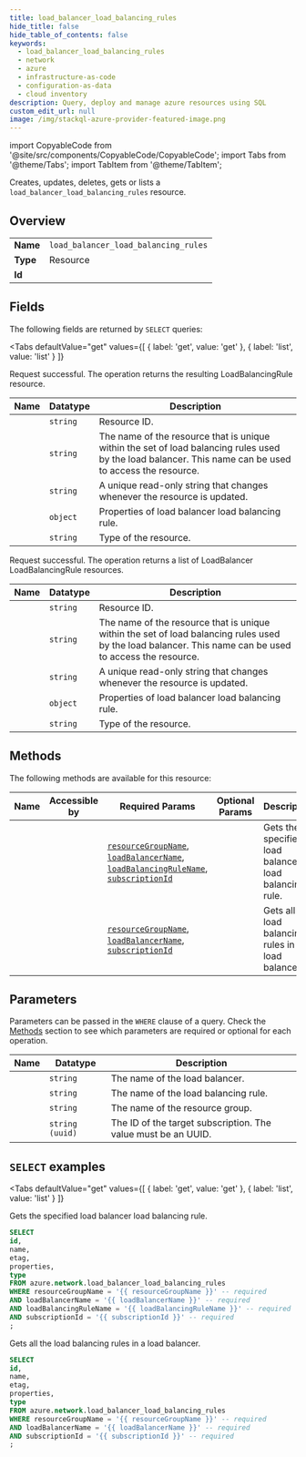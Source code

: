 ```yaml
--- 
title: load_balancer_load_balancing_rules
hide_title: false
hide_table_of_contents: false
keywords:
  - load_balancer_load_balancing_rules
  - network
  - azure
  - infrastructure-as-code
  - configuration-as-data
  - cloud inventory
description: Query, deploy and manage azure resources using SQL
custom_edit_url: null
image: /img/stackql-azure-provider-featured-image.png
---
```


import CopyableCode from '@site/src/components/CopyableCode/CopyableCode';
import Tabs from '@theme/Tabs';
import TabItem from '@theme/TabItem';

Creates, updates, deletes, gets or lists a <code>load_balancer_load_balancing_rules</code> resource.

## Overview
<table><tbody>
<tr><td><b>Name</b></td><td><code>load_balancer_load_balancing_rules</code></td></tr>
<tr><td><b>Type</b></td><td>Resource</td></tr>
<tr><td><b>Id</b></td><td><CopyableCode code="azure.network.load_balancer_load_balancing_rules" /></td></tr>
</tbody></table>

## Fields

The following fields are returned by `SELECT` queries:

<Tabs
    defaultValue="get"
    values={[
        { label: 'get', value: 'get' },
        { label: 'list', value: 'list' }
    ]}
>
<TabItem value="get">

Request successful. The operation returns the resulting LoadBalancingRule resource.

<table>
<thead>
    <tr>
    <th>Name</th>
    <th>Datatype</th>
    <th>Description</th>
    </tr>
</thead>
<tbody>
<tr>
    <td><CopyableCode code="id" /></td>
    <td><code>string</code></td>
    <td>Resource ID.</td>
</tr>
<tr>
    <td><CopyableCode code="name" /></td>
    <td><code>string</code></td>
    <td>The name of the resource that is unique within the set of load balancing rules used by the load balancer. This name can be used to access the resource.</td>
</tr>
<tr>
    <td><CopyableCode code="etag" /></td>
    <td><code>string</code></td>
    <td>A unique read-only string that changes whenever the resource is updated.</td>
</tr>
<tr>
    <td><CopyableCode code="properties" /></td>
    <td><code>object</code></td>
    <td>Properties of load balancer load balancing rule.</td>
</tr>
<tr>
    <td><CopyableCode code="type" /></td>
    <td><code>string</code></td>
    <td>Type of the resource.</td>
</tr>
</tbody>
</table>
</TabItem>
<TabItem value="list">

Request successful. The operation returns a list of LoadBalancer LoadBalancingRule resources.

<table>
<thead>
    <tr>
    <th>Name</th>
    <th>Datatype</th>
    <th>Description</th>
    </tr>
</thead>
<tbody>
<tr>
    <td><CopyableCode code="id" /></td>
    <td><code>string</code></td>
    <td>Resource ID.</td>
</tr>
<tr>
    <td><CopyableCode code="name" /></td>
    <td><code>string</code></td>
    <td>The name of the resource that is unique within the set of load balancing rules used by the load balancer. This name can be used to access the resource.</td>
</tr>
<tr>
    <td><CopyableCode code="etag" /></td>
    <td><code>string</code></td>
    <td>A unique read-only string that changes whenever the resource is updated.</td>
</tr>
<tr>
    <td><CopyableCode code="properties" /></td>
    <td><code>object</code></td>
    <td>Properties of load balancer load balancing rule.</td>
</tr>
<tr>
    <td><CopyableCode code="type" /></td>
    <td><code>string</code></td>
    <td>Type of the resource.</td>
</tr>
</tbody>
</table>
</TabItem>
</Tabs>

## Methods

The following methods are available for this resource:

<table>
<thead>
    <tr>
    <th>Name</th>
    <th>Accessible by</th>
    <th>Required Params</th>
    <th>Optional Params</th>
    <th>Description</th>
    </tr>
</thead>
<tbody>
<tr>
    <td><a href="#get"><CopyableCode code="get" /></a></td>
    <td><CopyableCode code="select" /></td>
    <td><a href="#parameter-resourceGroupName"><code>resourceGroupName</code></a>, <a href="#parameter-loadBalancerName"><code>loadBalancerName</code></a>, <a href="#parameter-loadBalancingRuleName"><code>loadBalancingRuleName</code></a>, <a href="#parameter-subscriptionId"><code>subscriptionId</code></a></td>
    <td></td>
    <td>Gets the specified load balancer load balancing rule.</td>
</tr>
<tr>
    <td><a href="#list"><CopyableCode code="list" /></a></td>
    <td><CopyableCode code="select" /></td>
    <td><a href="#parameter-resourceGroupName"><code>resourceGroupName</code></a>, <a href="#parameter-loadBalancerName"><code>loadBalancerName</code></a>, <a href="#parameter-subscriptionId"><code>subscriptionId</code></a></td>
    <td></td>
    <td>Gets all the load balancing rules in a load balancer.</td>
</tr>
</tbody>
</table>

## Parameters

Parameters can be passed in the `WHERE` clause of a query. Check the [Methods](#methods) section to see which parameters are required or optional for each operation.

<table>
<thead>
    <tr>
    <th>Name</th>
    <th>Datatype</th>
    <th>Description</th>
    </tr>
</thead>
<tbody>
<tr id="parameter-loadBalancerName">
    <td><CopyableCode code="loadBalancerName" /></td>
    <td><code>string</code></td>
    <td>The name of the load balancer.</td>
</tr>
<tr id="parameter-loadBalancingRuleName">
    <td><CopyableCode code="loadBalancingRuleName" /></td>
    <td><code>string</code></td>
    <td>The name of the load balancing rule.</td>
</tr>
<tr id="parameter-resourceGroupName">
    <td><CopyableCode code="resourceGroupName" /></td>
    <td><code>string</code></td>
    <td>The name of the resource group.</td>
</tr>
<tr id="parameter-subscriptionId">
    <td><CopyableCode code="subscriptionId" /></td>
    <td><code>string (uuid)</code></td>
    <td>The ID of the target subscription. The value must be an UUID.</td>
</tr>
</tbody>
</table>

## `SELECT` examples

<Tabs
    defaultValue="get"
    values={[
        { label: 'get', value: 'get' },
        { label: 'list', value: 'list' }
    ]}
>
<TabItem value="get">

Gets the specified load balancer load balancing rule.

```sql
SELECT
id,
name,
etag,
properties,
type
FROM azure.network.load_balancer_load_balancing_rules
WHERE resourceGroupName = '{{ resourceGroupName }}' -- required
AND loadBalancerName = '{{ loadBalancerName }}' -- required
AND loadBalancingRuleName = '{{ loadBalancingRuleName }}' -- required
AND subscriptionId = '{{ subscriptionId }}' -- required
;
```
</TabItem>
<TabItem value="list">

Gets all the load balancing rules in a load balancer.

```sql
SELECT
id,
name,
etag,
properties,
type
FROM azure.network.load_balancer_load_balancing_rules
WHERE resourceGroupName = '{{ resourceGroupName }}' -- required
AND loadBalancerName = '{{ loadBalancerName }}' -- required
AND subscriptionId = '{{ subscriptionId }}' -- required
;
```
</TabItem>
</Tabs>

